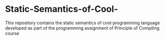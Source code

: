 # Static-Semantics-of-Cool-
This repository contains the static semantics of cool programming language developed as part of the programming assignment of Principle of Compiling course
